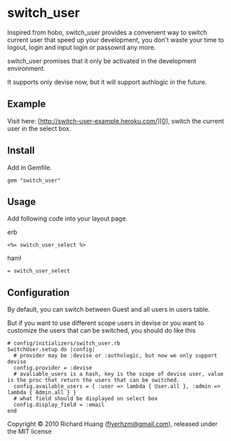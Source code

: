 switch_user
===========

Inspired from hobo, switch_user provides a convenient way to switch current user that speed up your development, you don't waste your time to logout, login and input login or passowrd any more.

switch_user promises that it only be activated in the development environment.

It supports only devise now, but it will support authlogic in the future.

Example
-------

Visit here: [http://switch-user-example.heroku.com/][0], switch the current user in the select box.

Install
-------

Add in Gemfile.

    gem "switch_user"

Usage
-----

Add following code into your layout page.

erb

    <%= switch_user_select %>

haml

    = switch_user_select

Configuration
-------------

By default, you can switch between Guest and all users in users table.

But if you want to use different scope users in devise or you want to customize the users that can be switched, you should do like this

    # config/initializers/switch_user.rb
    SwitchUser.setup do |config|
      # provider may be :devise or :authologic, but now we only support devise
      config.provider = :devise
      # avaliable_users is a hash, key is the scope of devise user, value is the proc that return the users that can be switched.
      config.available_users = { :user => lambda { User.all }, :admin => lambda { Admin.all } }
      # what field should be displayed on select box
      config.display_field = :email
    end


Copyright © 2010 Richard Huang (flyerhzm@gmail.com), released under the MIT license

[0]: http://switch-user-example.heroku.com/

